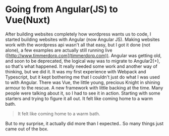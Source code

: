 # Going from Angular(JS) to Vue(Nuxt)

After building websites completely how wordpress wants us to code, I started building websites with Angular (now Angular JS). Making websites work with the wordpress api wasn't all that easy, but I got it done (not alone), a few examples are actually still running live ([http://www.timmerdorp.com](timmerdorp.com)).
Angular was getting old, and soon to be deprecated, the logical way was to migrate to Angular2(+), so that's what happened. It really needed some work and another way of thinking, but we did it. It was my first experience with Webpack and Typescript, but it kept bothering me that I couldn't just do what I was used to with Angular.
There was Vue, the little young, precious Knight in shining armour to the rescue. A new framework with little backing at the time. Many people were talking about it, so I had to see it in action. Starting with some starters and trying to figure it all out. It felt like coming home to a warm bath.

>  It felt like coming home to a warm bath.

But to my surprise, it actually did more than I expected.. So many things just came out of the box.
